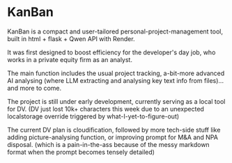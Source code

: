 # KanBan
KanBan is a compact and user-tailored personal-project-management tool, built in html + flask + Qwen API with Render. 

It was first designed to boost efficiency for the developer's day job, who works in a private equity firm as an analyst. 

The main function includes the usual project tracking, a-bit-more advanced AI analysing (where LLM extracting and analysing key text info from files)... and more to come.

The project is still under early development, currently serving as a local tool for DV.  (DV just lost 10k+ characters this week due to an unexpected localstorage override triggered by what-I-yet-to-figure-out)

The current DV plan is cloudification, followed by more tech-side stuff like adding picture-analysing function, or improving prompt for M&A and NPA disposal. (which is a pain-in-the-ass because of the messy markdown format when the prompt becomes tensely detailed)
